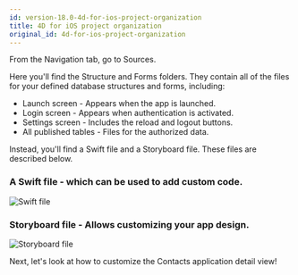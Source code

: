 ```yaml
---
id: version-18.0-4d-for-ios-project-organization
title: 4D for iOS project organization
original_id: 4d-for-ios-project-organization
---
```


From the Navigation tab, go to Sources.

Here you'll find the Structure and Forms folders. They contain all of the files for your defined database structures and forms, including:

* Launch screen - Appears when the app is launched.
* Login screen - Appears when authentication is activated.
* Settings screen - Includes the reload and logout buttons.
* All published tables - Files for the authorized data.

Instead, you'll find a Swift file and a Storyboard file. These files are described below. 

### A Swift file - which can be used to add custom code.

![Swift file](assets/en/customize-with-xcode/swift-file-Xcode-4D-for-iOS.png)

### Storyboard file - Allows customizing your app design.

![Storyboard file](assets/en/customize-with-xcode/storyboard-file-Xcode-4D-for-iOS.png)

Next, let's look at how to customize the Contacts application detail view!
